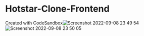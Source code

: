 # Hotstar-Clone-Frontend
Created with CodeSandbox![Screenshot 2022-09-08 23 49 54](https://user-images.githubusercontent.com/86349146/189196875-3f8488af-e153-4fca-aea2-2974ef35079e.png)
![Screenshot 2022-09-08 23 50 05](https://user-images.githubusercontent.com/86349146/189196885-49bf1d14-b6b6-4037-9402-3ad2f1457e7f.png)
